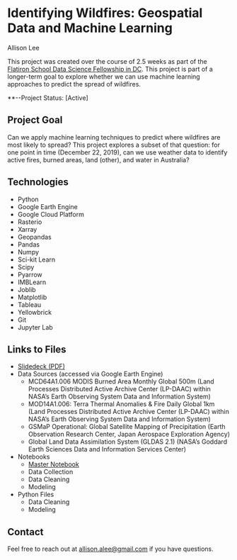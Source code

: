 # Identifying Wildfires: Geospatial Data and Machine Learning

Allison Lee

This project was created over the course of 2.5 weeks as part of the <a href='https://flatironschool.com/career-courses/data-science-bootcamp/dc'>Flatiron School Data Science Fellowship in DC<a/>. This project is part of a longer-term goal to explore whether we can use machine learning approaches to predict the spread of wildfires. 

**--Project Status: [Active]

## Project Goal

Can we apply machine learning techniques to predict where wildfires are most likely to spread? This project explores a subset of that question: for one point in time (December 22, 2019), can we use weather data to identify active fires, burned areas, land (other), and water in Australia? 

    
## Technologies
    
 - Python
 - Google Earth Engine
 - Google Cloud Platform
 - Rasterio
 - Xarray
 - Geopandas
 - Pandas
 - Numpy
 - Sci-kit Learn
 - Scipy
 - Pyarrow
 - IMBLearn
 - Joblib
 - Matplotlib
 - Tableau
 - Yellowbrick
 - Git
 - Jupyter Lab
    

## Links to Files
 - <a href='https://github.com/acl2171/wildfire_model/blob/master/slidedeck.pdf'>Slidedeck (PDF)</a>
 - Data Sources (accessed via Google Earth Engine)
    - MCD64A1.006 MODIS Burned Area Monthly Global 500m (Land Processes Distributed Active Archive Center (LP-DAAC)  within NASA’s Earth 
        Observing System Data and Information System)
    - MOD14A1.006: Terra Thermal Anomalies & Fire Daily Global 1km (Land Processes Distributed Active Archive Center (LP-DAAC)  within 
        NASA’s Earth Observing System Data and Information System)
    - GSMaP Operational: Global Satellite Mapping of Precipitation (Earth Observation Research Center, Japan Aerospace Exploration Agency)
    - Global Land Data Assimilation System (GLDAS 2.1) (NASA’s Goddard Earth Sciences Data and Information Services Center)
 - Notebooks
    - <a href='https://github.com/acl2171/wildfire_model/blob/master/notebooks/master_notebook.ipynb'>Master Notebook</a>
    - Data Collection
    - Data Cleaning
    - Modeling
 - Python Files
    - Data Cleaning
    - Modeling
    

## Contact
Feel free to reach out at allison.alee@gmail.com if you have questions. 
 


